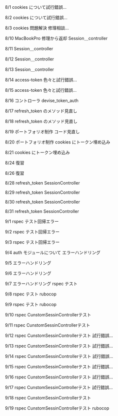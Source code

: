 8/1
cookies について試行錯誤...

8/2
cookies について試行錯誤...

8/3
cookies 問題解決
修理相談...

8/10
MacBookPro 修理から返却
Session＿controller

8/11
Session＿controller

8/12
Session＿controller

8/13
Session＿controller

8/14
access-token
色々と試行錯誤...

8/15
access-token
色々と試行錯誤...

8/16
コントローラ
devise_token_auth

8/17
refresh_token のメソッド見直し

8/18
refresh_token のメソッド見直し

8/19
ポートフォリオ制作
コード見直し

8/20
ポートフォリオ制作
cookies にトークン埋め込み

8/21
cookies にトークン埋め込み

8/24
復習

8/26
復習

8/28
refresh_token
SessionController

8/29
refresh_token
SessionController

8/30
refresh_token
SessionController

8/31
refresh_token
SessionController

9/1
rspec テスト回帰エラー

9/2
rspec テスト回帰エラー

9/3
rspec テスト回帰エラー

9/4
auth モジュールについて
エラーハンドリング

9/5
エラーハンドリング

9/6
エラーハンドリング

9/7
エラーハンドリング
rspec テスト

9/8
rspec テスト
rubocop

9/9
rspec テスト
rubocop

9/10
rspec CunstomSessinControllerテスト


9/11
rspec CunstomSessinControllerテスト

9/12
rspec CunstomSessinControllerテスト
試行錯誤...

9/13
rspec CunstomSessinControllerテスト
試行錯誤...

9/14
rspec CunstomSessinControllerテスト
試行錯誤...

9/15
rspec CunstomSessinControllerテスト
試行錯誤...

9/16
rspec CunstomSessinControllerテスト
試行錯誤...

9/17
rspec CunstomSessinControllerテスト
試行錯誤...

9/18
rspec CunstomSessinControllerテスト

9/19
rspec CunstomSessinControllerテスト
rubocop
